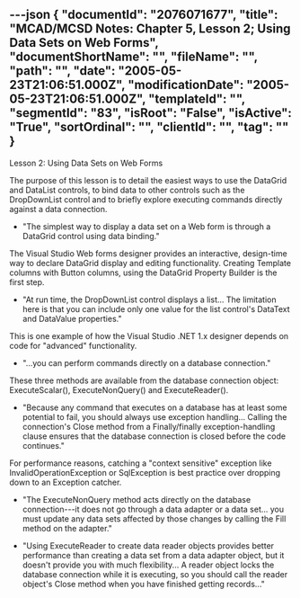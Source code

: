 ---json
{
  "documentId": "2076071677",
  "title": "MCAD/MCSD Notes: Chapter 5, Lesson 2; Using Data Sets on Web Forms",
  "documentShortName": "",
  "fileName": "",
  "path": "",
  "date": "2005-05-23T21:06:51.000Z",
  "modificationDate": "2005-05-23T21:06:51.000Z",
  "templateId": "",
  "segmentId": "83",
  "isRoot": "False",
  "isActive": "True",
  "sortOrdinal": "",
  "clientId": "",
  "tag": ""
}
---

Lesson 2: Using Data Sets on Web Forms

The purpose of this lesson is to detail the easiest ways to use the DataGrid and DataList controls, to bind data to other controls such as the DropDownList control and to briefly explore executing commands directly against a data connection.

* &quot;The simplest way to display a data set on a Web form is through a DataGrid control using data binding.&quot;

The Visual Studio Web forms designer provides an interactive, design-time way to declare DataGrid display and editing functionality. Creating Template columns with Button columns, using the DataGrid Property Builder is the first step.

* &quot;At run time, the DropDownList control displays a list... The limitation here is that you can include only one value for the list control's DataText and DataValue properties.&quot;

This is one example of how the Visual Studio .NET 1.x designer depends on code for &quot;advanced&quot; functionality.

* &quot;...you can perform commands directly on a database connection.&quot;

These three methods are available from the database connection object: ExecuteScalar(), ExecuteNonQuery() and ExecuteReader().

* &quot;Because any command that executes on a database has at least some potential to fail, you should always use exception handling... Calling the connection's Close method from a Finally/finally exception-handling clause ensures that the database connection is closed before the code continues.&quot;

For performance reasons, catching a &quot;context sensitive&quot; exception like InvalidOperationException or SqlException is best practice over dropping down to an Exception catcher.

* &quot;The ExecuteNonQuery method acts directly on the database connection---it does not go through a data adapter or a data set... you must update any data sets affected by those changes by calling the Fill method on the adapter.&quot;

* &quot;Using ExecuteReader to create data reader objects provides better performance than creating a data set from a data adapter object, but it doesn't provide you with much flexibility... A reader object locks the database connection while it is executing, so you should call the reader object's Close method when you have finished getting records...&quot;
